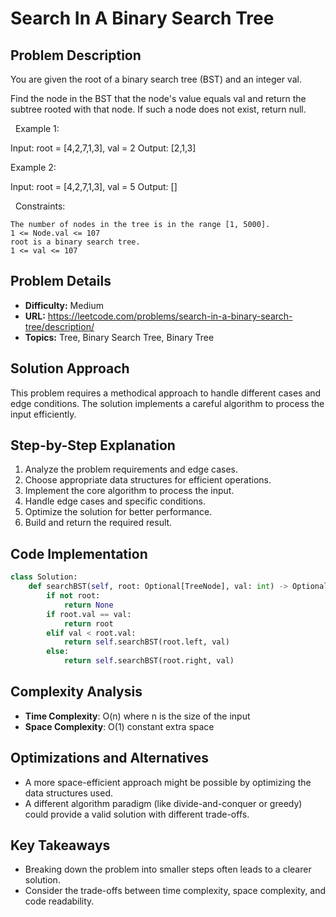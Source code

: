 # Search In A Binary Search Tree

## Problem Description

You are given the root of a binary search tree (BST) and an integer val.

Find the node in the BST that the node's value equals val and return the subtree rooted with that node. If such a node does not exist, return null.

 
Example 1:


Input: root = [4,2,7,1,3], val = 2
Output: [2,1,3]


Example 2:


Input: root = [4,2,7,1,3], val = 5
Output: []


 
Constraints:


	The number of nodes in the tree is in the range [1, 5000].
	1 <= Node.val <= 107
	root is a binary search tree.
	1 <= val <= 107

## Problem Details

- **Difficulty:** Medium
- **URL:** https://leetcode.com/problems/search-in-a-binary-search-tree/description/
- **Topics:** Tree, Binary Search Tree, Binary Tree

## Solution Approach

This problem requires a methodical approach to handle different cases and edge conditions. The solution implements a careful algorithm to process the input efficiently.

## Step-by-Step Explanation

1. Analyze the problem requirements and edge cases.
2. Choose appropriate data structures for efficient operations.
3. Implement the core algorithm to process the input.
4. Handle edge cases and specific conditions.
5. Optimize the solution for better performance.
6. Build and return the required result.

## Code Implementation

```python
class Solution:
    def searchBST(self, root: Optional[TreeNode], val: int) -> Optional[TreeNode]:
        if not root:
            return None
        if root.val == val:
            return root
        elif val < root.val:
            return self.searchBST(root.left, val)
        else:
            return self.searchBST(root.right, val)
```

## Complexity Analysis

- **Time Complexity**: O(n) where n is the size of the input
- **Space Complexity**: O(1) constant extra space

## Optimizations and Alternatives

- A more space-efficient approach might be possible by optimizing the data structures used.
- A different algorithm paradigm (like divide-and-conquer or greedy) could provide a valid solution with different trade-offs.


## Key Takeaways

- Breaking down the problem into smaller steps often leads to a clearer solution.
- Consider the trade-offs between time complexity, space complexity, and code readability.

